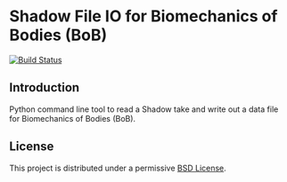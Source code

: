 # Shadow File IO for Biomechanics of Bodies (BoB)

[![Build Status](https://travis-ci.org/motion-workshop/shadow-fileio-bob.svg?branch=master)](https://travis-ci.org/motion-workshop/shadow-fileio-bob)

## Introduction

Python command line tool to read a Shadow take and write out a data file for
Biomechanics of Bodies (BoB).

## License

This project is distributed under a permissive [BSD License](LICENSE).
